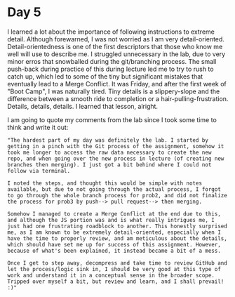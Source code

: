 <h1>Day 5</h1>

I learned a lot about the importance of following instructions to extreme detail. Although forewarned, I was not worried as I am very detail-oriented. Detail-orientedness is one of the first descriptors that those who know me well will use to describe me.  I struggled unnecessary in the lab, due to very minor erros that snowballed during the git/branching process. The small push-back during practice of this during lecture led me to try to rush to catch up, which led to some of the tiny but significant mistakes that eventually lead to a Merge Conflict. It was Friday, and after the first week of "Boot Camp", I was naturally tired. Tiny details is a slippery-slope and the difference between a smooth ride to completion or a hair-pulling-frustration. Details, details, details. I learned that lesson, alright.

I am going to quote my comments from the lab since I took some time to think and write it out:

    "The hardest part of my day was definitely the lab. I started by getting in a pinch with the Git process of the assignment, somehow it took me longer to access the raw data necessary to create the new repo, and when going over the new process in lecture (of creating new branches then merging). I just got a bit behind where I could not follow via terminal.
    
    I noted the steps, and thought this would be simple with notes available, but due to not going through the actual process, I forgot to go through the whole branch process for prob2, and did not finalize the process for prob3 by push--> pull request--> then merging.  
    
    Somehow I managed to create a Merge Conflict at the end due to this, and although the JS portion was and is what really intrigues me, I just had one frustrating roadblock to another. This honestly surprised me, as I am known to be extremely detail-oriented, especially when I have the time to properly review, and am meticulous about the details, which should have set me up for success of this assignment. However, because of what's been explained, it instead became a bit of a mess.
    
    Once I get to step away, decompress and take time to review GitHub and let the process/logic sink in, I should be very good at this type of work and understand it in a conceptual sense in the broader scope. Tripped over myself a bit, but review and learn, and I shall prevail! :)"
